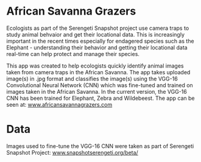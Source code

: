 # African Savanna Grazers
Ecologists as part of the Serengeti Snapshot project use camera traps to study animal behvaior and get their locational data. This is increasingly important in the recent times especially for endagered species such as the Elephant - understanding their behavior and getting their locational data real-time can help protect and manage their species. 

This app was created to help ecologists quickly identify animal images taken from camera traps in the African Savanna. The app takes uploaded image(s) in .jpg format and classifies the image(s) using the VGG-16 Convolutional Neural Network (CNN) which was fine-tuned and trained on images taken in the African Savanna. In the current version, the VGG-16 CNN has been trained for Elephant, Zebra and Wildebeest. The app can be seen at: www.africansavannagrazers.com

# Data
Images used to fine-tune the VGG-16 CNN were taken as part of Serengeti Snapshot Project: www.snapshotserengeti.org/beta/

